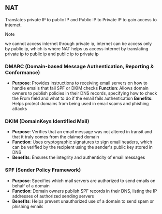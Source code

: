 ## NAT

Translates private IP to public IP and Public IP to Private IP to gain access to internet.

> [!NOTE]
> we cannot access internet through private ip, internet can be access only by public ip, which is where NAT helps us access internet by translating private ip to public ip and public ip to private ip


### DMARC (Domain-based Message Authentication, Reporting & Conformance)

- **Purpose**: Provides instructions to receiving email servers on how to handle emails that fail SPF or DKIM checks
**Function**: Allows domain owners to publish policies in their DNS records, specifying how to check the From field and what to do if the email fails authentication
**Benefits**: Helps protect domains from being used in email scams and phishing attacks
### DKIM (DomainKeys Identified Mail)

- **Purpose**: Verifies that an email message was not altered in transit and that it truly comes from the claimed domain
- **Function**: Uses cryptographic signatures to sign email headers, which can be verified by the recipient using the sender's public key stored in DNS
- **Benefits**: Ensures the integrity and authenticity of email messages
### SPF (Sender Policy Framework)

- **Purpose**: Specifies which mail servers are authorized to send emails on behalf of a domain
- **Function**: Domain owners publish SPF records in their DNS, listing the IP addresses of authorized sending servers
- **Benefits**: Helps prevent unauthorized use of a domain to send spam or phishing emails